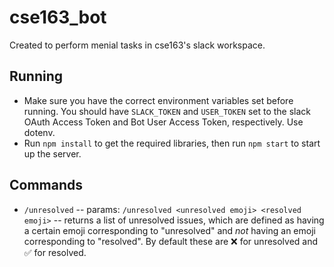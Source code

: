 # cse163_bot
Created to perform menial tasks in cse163's slack workspace.

## Running
- Make sure you have the correct environment variables set before running. You should have `SLACK_TOKEN` and `USER_TOKEN` set to the slack OAuth Access Token and Bot User Access Token, respectively. Use dotenv.
- Run `npm install` to get the required libraries, then run `npm start` to start up the server.


## Commands
- `/unresolved`
-- params: `/unresolved <unresolved emoji> <resolved emoji>`
-- returns a list of unresolved issues, which are defined as having a certain emoji corresponding to "unresolved" and _not_ having an emoji corresponding to "resolved". By default these are :x: for unresolved and :white_check_mark: for resolved.
